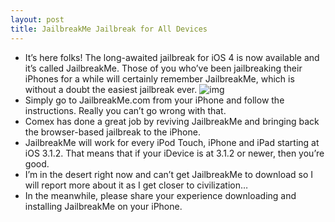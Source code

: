 ```yaml
---
layout: post
title: JailbreakMe Jailbreak for All Devices
---
```

* It’s here folks! The long-awaited jailbreak for iOS 4 is now available and it’s called JailbreakMe. Those of you who’ve been jailbreaking their iPhones for a while will certainly remember JailbreakMe, which is without a doubt the easiest jailbreak ever.
![img](http://media.idownloadblog.com/wp-content/uploads/2010/08/JailbreakMe.png)
* Simply go to JailbreakMe.com from your iPhone and follow the instructions. Really you can’t go wrong with that.
* Comex has done a great job by reviving JailbreakMe and bringing back the browser-based jailbreak to the iPhone.
* JailbreakMe will work for every iPod Touch, iPhone and iPad starting at iOS 3.1.2. That means that if your iDevice is at 3.1.2 or newer, then you’re good.
* I’m in the desert right now and can’t get JailbreakMe to download so I will report more about it as I get closer to civilization…
* In the meanwhile, please share your experience downloading and installing JailbreakMe on your iPhone.

